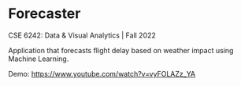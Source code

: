 # Forecaster
CSE 6242: Data & Visual Analytics | Fall 2022

Application that forecasts flight delay based on weather impact using Machine Learning.

Demo: https://www.youtube.com/watch?v=vyFOLAZz_YA
